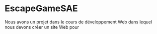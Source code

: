 # EscapeGameSAE
Nous avons un projet dans le cours de développement Web dans lequel nous devons créer un site Web pour
